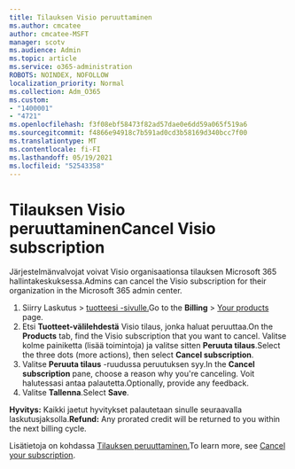 ```yaml
---
title: Tilauksen Visio peruuttaminen
ms.author: cmcatee
author: cmcatee-MSFT
manager: scotv
ms.audience: Admin
ms.topic: article
ms.service: o365-administration
ROBOTS: NOINDEX, NOFOLLOW
localization_priority: Normal
ms.collection: Adm_O365
ms.custom:
- "1400001"
- "4721"
ms.openlocfilehash: f3f08ebf58473f82ad57dae0e6dd59a065f519a6
ms.sourcegitcommit: f4866e94918c7b591ad0cd3b58169d340bcc7f00
ms.translationtype: MT
ms.contentlocale: fi-FI
ms.lasthandoff: 05/19/2021
ms.locfileid: "52543358"
---
```

# <a name="cancel-visio-subscription"></a><span data-ttu-id="b3c45-102">Tilauksen Visio peruuttaminen</span><span class="sxs-lookup"><span data-stu-id="b3c45-102">Cancel Visio subscription</span></span>

<span data-ttu-id="b3c45-103">Järjestelmänvalvojat voivat Visio organisaationsa tilauksen Microsoft 365 hallintakeskuksessa.</span><span class="sxs-lookup"><span data-stu-id="b3c45-103">Admins can cancel the Visio subscription for their organization in the Microsoft 365 admin center.</span></span>

1. <span data-ttu-id="b3c45-104">Siirry Laskutus  \> [tuotteesi -sivulle.](https://go.microsoft.com/fwlink/p/?linkid=842054)</span><span class="sxs-lookup"><span data-stu-id="b3c45-104">Go to the **Billing** \> [Your products](https://go.microsoft.com/fwlink/p/?linkid=842054) page.</span></span>
2. <span data-ttu-id="b3c45-105">Etsi **Tuotteet-välilehdestä** Visio tilaus, jonka haluat peruuttaa.</span><span class="sxs-lookup"><span data-stu-id="b3c45-105">On the **Products** tab, find the Visio subscription that you want to cancel.</span></span> <span data-ttu-id="b3c45-106">Valitse kolme painiketta (lisää toimintoja) ja valitse sitten **Peruuta tilaus**.</span><span class="sxs-lookup"><span data-stu-id="b3c45-106">Select the three dots (more actions), then select **Cancel subscription**.</span></span>
3. <span data-ttu-id="b3c45-107">Valitse **Peruuta tilaus** -ruudussa peruutuksen syy.</span><span class="sxs-lookup"><span data-stu-id="b3c45-107">In the **Cancel subscription** pane, choose a reason why you're canceling.</span></span> <span data-ttu-id="b3c45-108">Voit halutessasi antaa palautetta.</span><span class="sxs-lookup"><span data-stu-id="b3c45-108">Optionally, provide any feedback.</span></span>
4. <span data-ttu-id="b3c45-109">Valitse **Tallenna**.</span><span class="sxs-lookup"><span data-stu-id="b3c45-109">Select **Save**.</span></span>

<span data-ttu-id="b3c45-110">**Hyvitys:** Kaikki jaetut hyvitykset palautetaan sinulle seuraavalla laskutusjaksolla.</span><span class="sxs-lookup"><span data-stu-id="b3c45-110">**Refund:** Any prorated credit will be returned to you within the next billing cycle.</span></span>

<span data-ttu-id="b3c45-111">Lisätietoja on kohdassa [Tilauksen peruuttaminen.](/microsoft-365/commerce/subscriptions/cancel-your-subscription)</span><span class="sxs-lookup"><span data-stu-id="b3c45-111">To learn more, see [Cancel your subscription](/microsoft-365/commerce/subscriptions/cancel-your-subscription).</span></span>